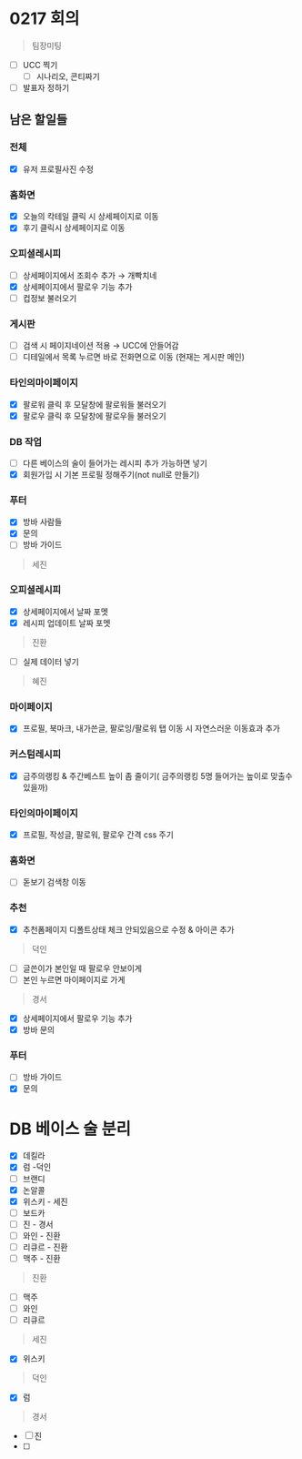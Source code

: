 # 0217 회의

> 팀장미팅

- [ ]  UCC 찍기
    - [ ]  시나리오, 콘티짜기
- [ ]  발표자 정하기

## 남은 할일들

### 전체

- [x]  유저 프로필사진 수정

### 홈화면

- [x]  오늘의 칵테일 클릭 시 상세페이지로 이동
- [x]  후기 클릭시 상세페이지로 이동

### 오피셜레시피

- [ ]  상세페이지에서 조회수 추가 → 개빡치네
- [x]  상세페이지에서 팔로우 기능 추가
- [ ]  컵정보 불러오기

### 게시판

- [ ]  검색 시 페이지네이션 적용 → UCC에 안들어감
- [ ]  디테일에서 목록 누르면 바로 전화면으로 이동 (현재는 게시판 메인)

### 타인의마이페이지

- [x]  팔로워 클릭 후 모달창에 팔로워들 불러오기
- [x]  팔로우 클릭 후 모달창에 팔로우들 불러오기

### DB 작업

- [ ]  다른 베이스의 술이 들어가는 레시피 추가 가능하면 넣기
- [x]  회원가입 시 기본 프로필 정해주기(not null로 만들기)

### 푸터

- [x]  방바 사람들
- [x]  문의
- [ ]  방바 가이드

> 세진

### 오피셜레시피

- [x]  상세페이지에서 날짜 포멧
- [x]  레시피 업데이트 날짜 포멧

> 진환

- [ ]  실제 데이터 넣기

> 혜진

### 마이페이지

- [x]  프로필, 북마크, 내가쓴글, 팔로잉/팔로워 탭 이동 시 자연스러운 이동효과 추가

### 커스텀레시피

- [x]  금주의랭킹 & 주간베스트 높이 좀 줄이기( 금주의랭킹 5명 들어가는 높이로 맞출수 있을까)

### 타인의마이페이지

- [x]  프로필, 작성글, 팔로워, 팔로우 간격 css 주기

### 홈화면

- [ ]  돋보기 검색창 이동

### 추천

- [x]  추천폼페이지 디폴트상태 체크 안되있음으로 수정 & 아이콘 추가

> 덕인

- [ ]  글쓴이가 본인일 때 팔로우 안보이게
- [ ]  본인 누르면 마이페이지로 가게

> 경서

- [x]  상세페이지에서 팔로우 기능 추가
- [x]  방바 문의

### 푸터

- [ ]  방바 가이드
- [x]  문의

# DB 베이스 술 분리

- [x]  데킬라
- [x]  럼 -덕인
- [ ]  브랜디
- [x]  논알콜
- [x]  위스키 - 세진
- [ ]  보드카
- [ ]  진 - 경서
- [ ]  와인 - 진환
- [ ]  리큐르 - 진환
- [ ]  맥주  - 진환

> 진환

- [ ]  맥주
- [ ]  와인
- [ ]  리큐르

> 세진

- [x]  위스키

> 덕인

- [x]  럼

> 경서

- [ ]  진
- [ ]